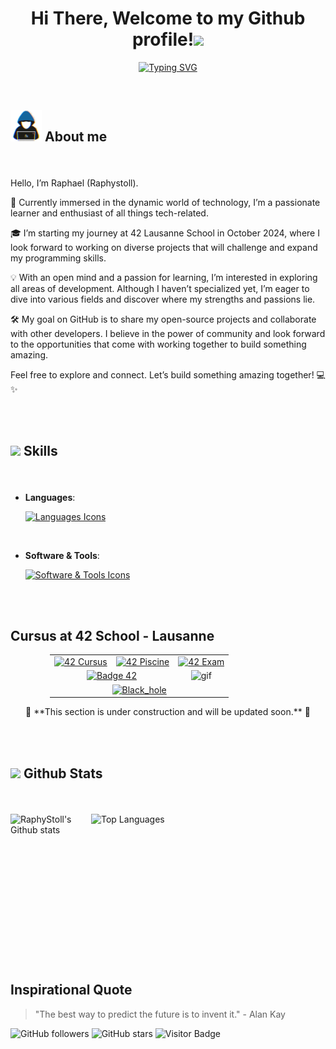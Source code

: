 <h1 align="center"><b>Hi There, Welcome to my Github profile!</b><img src="https://media.giphy.com/media/hvRJCLFzcasrR4ia7z/giphy.gif" width="35"></h1>

<p align="center">
  <a href="https://github.com/DenverCoder1/readme-typing-svg">
    <img src="http://readme-typing-svg.herokuapp.com?font=Courier+New&pause=1000&color=00FF41&center=true&vCenter=true&width=435&lines=Hi%2C+I%E2%80%99m+Rapha%C3%ABl;Welcome+to+my+GitHub+profile!;I+love+coding+and+solving+problems!;Check+out+my+latest+projects" alt="Typing SVG">
  </a>
</p>

<br>

## <picture><img src="https://github.com/0xAbdulKhalid/0xAbdulKhalid/raw/main/assets/mdImages/about_me.gif" width="50px"></picture> **About me**

<div style="line-height:150%;">
    <br>
</div>

Hello, I’m Raphael (Raphystoll).

🚀 Currently immersed in the dynamic world of technology, I’m a passionate learner and enthusiast of all things tech-related.

🎓 I’m starting my journey at 42 Lausanne School in October 2024, where I look forward to working on diverse projects that will challenge and expand my programming skills.

💡 With an open mind and a passion for learning, I’m interested in exploring all areas of development. Although I haven’t specialized yet, I’m eager to dive into various fields and discover where my strengths and passions lie.

🛠️ My goal on GitHub is to share my open-source projects and collaborate with other developers. I believe in the power of community and look forward to the opportunities that come with working together to build something amazing.

Feel free to explore and connect. Let’s build something amazing together! 💻✨

<br><br>

## <img src="https://media2.giphy.com/media/QssGEmpkyEOhBCb7e1/giphy.gif?cid=ecf05e47a0n3gi1bfqntqmob8g9aid1oyj2wr3ds3mg700bl&rid=giphy.gif" width="25"><b> Skills</b>

<div style="line-height:150%;">
    <br>
</div>

- **Languages**:
  <p>
    <a href="https://skillicons.dev">
      <img height="32" src="https://skillicons.dev/icons?i=c,python,javascript,typescript,react,html,css&theme=light" alt="Languages Icons"/>
    </a>
  </p>
  <br>

- **Software & Tools**:
  <p>
    <a href="https://skillicons.dev">
      <img height="32" src="https://skillicons.dev/icons?i=vscode,vim,docker,photoshop,notion,sqlite&theme=light" alt="Software & Tools Icons"/>
    </a>
  </p>
  <br><br>
</div>

## Cursus at 42 School - Lausanne

<p align="center">
  <table style="width: 75%; margin-left: auto; margin-right: auto;">
    <tr>
      <td style="text-align: center;" align="center" margin-left: auto; margin-right: auto; border-collapse: auto;">
        <a href="https://github.com/Raphystoll/42-Cursus"><img src="./git_utils/CURSUS.png" alt="42 Cursus" width="100%"></a>
      </td>
      <td style="text-align: center;" align="center" margin-left: auto; margin-right: auto; border-collapse: auto;">
        <a href="https://github.com/Raphystoll/42-Piscine"><img src="./git_utils/PISCINE.png" alt="42 Piscine" width="100%"></a>
      </td>
      <td style="text-align: center;" align="center" margin-left: auto; margin-right: auto; border-collapse: auto;">
        <a href="https://github.com/Raphystoll/42-Exam"><img src="./git_utils/EXAMS.png" alt="42 Exam" width="100%"></a>
      </td>
    </tr>
    <tr>
      <td style="text-align: center;" align="center" colspan="2" margin-left: auto; margin-right: auto; border-collapse: auto;">
        <a href="https://profile.intra.42.fr/users/raphystoll"><img src="git_utils/student_card.png" alt="Badge 42" width="100%"></a>
      </td>
      <td style="text-align: center;" align="center" margin-left: auto; margin-right: auto; border-collapse: auto;">
        <img src="https://media1.tenor.com/m/_DOBjnGspYAAAAAC/code-coding.gif" alt="gif" width="100%">
      </td>
    </tr>
    <tr>
      <td style="text-align: center;" align="center" colspan="3" margin-left: auto; margin-right: auto; border-collapse: auto;">
        <a href="https://medium.com/@benjaminmerchin/42-black-hole-deep-dive-cbc4b343c6b2"><img src="./git_utils/blackhole.png" alt="Black_hole" width="100%"></a>
      </td>
    </tr>
  </table>
</p>

<p align="center">
  🚧 **This section is under construction and will be updated soon.** 🚧
</p>

<br><br>

## <img src="https://media.giphy.com/media/iY8CRBdQXODJSCERIr/giphy.gif" width="35"><b> Github Stats</b>

<div style="line-height:150%;">
    <br>
</div>

<p align="center">
  <div style="display: flex; justify-content: center; align-items: center;">
    <img src="https://github-readme-stats.vercel.app/api?username=RaphyStoll&show_icons=true&locale=en&layout=compact&line_height=20&title_color=7A7ADB&icon_color=2234AE&text_color=D3D3D3&bg_color=0,000000,130F40" alt="RaphyStoll's Github stats" height="192px"/>
    <img src="https://github-readme-stats.vercel.app/api/top-langs?username=RaphyStoll&langs_count=4&show_icons=true&locale=en&layout=compact&theme=material-palenight" alt="Top Languages" width="375" height="192px"/>
  </div>
</p>

<br><br>

## Inspirational Quote
> "The best way to predict the future is to invent it." - Alan Kay

![GitHub followers](https://img.shields.io/github/followers/Raphystoll?label=Follow&style=social)
![GitHub stars](https://img.shields.io/github/stars/Raphystoll?style=social)
![Visitor Badge](https://visitor-badge.glitch.me/badge?page_id=Raphystoll.visitor-badge)
